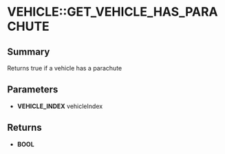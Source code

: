 # VEHICLE::GET_VEHICLE_HAS_PARACHUTE

## Summary
Returns true if a vehicle has a parachute

## Parameters
* **VEHICLE_INDEX** vehicleIndex

## Returns
* **BOOL**